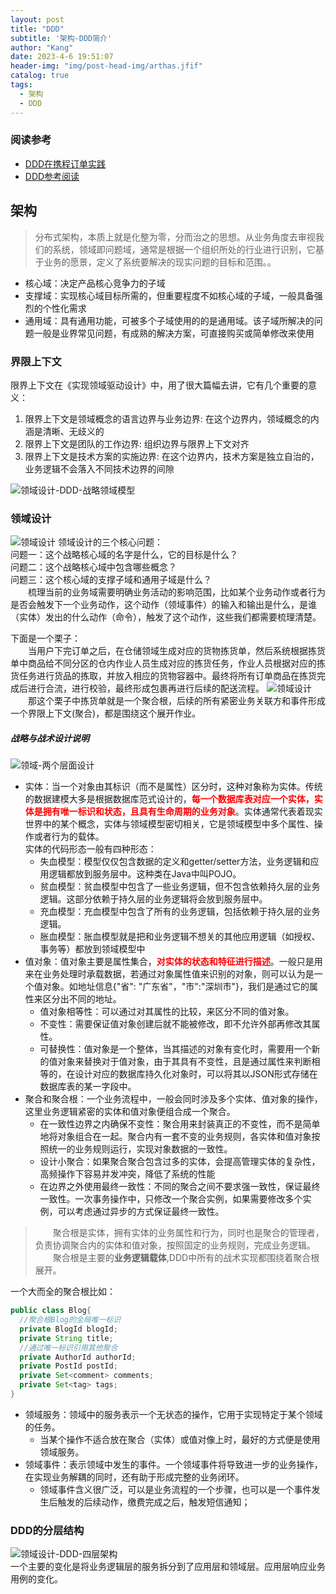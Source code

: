 ```yaml
---
layout: post
title: "DDD"
subtitle: '架构-DDD简介'
author: "Kang"
date: 2023-4-6 19:51:07
header-img: "img/post-head-img/arthas.jfif"
catalog: true
tags:
  - 架构
  - DDD
---
```

### 阅读参考
- [DDD在携程订单实践](https://zhuanlan.zhihu.com/p/620103914)
- [DDD参考阅读](https://zhuanlan.zhihu.com/p/641295531?utm_id=0)  
## 架构
> 分布式架构，本质上就是化整为零，分而治之的思想。从业务角度去审视我们的系统，领域即问题域，通常是根据一个组织所处的行业进行识别，它基于业务的愿景，定义了系统要解决的现实问题的目标和范围。。
- 核心域：决定产品核心竞争力的子域
- 支撑域：实现核心域目标所需的，但重要程度不如核心域的子域，一般具备强烈的个性化需求
- 通用域：具有通用功能，可被多个子域使用的的是通用域。该子域所解决的问题一般是业界常见问题，有成熟的解决方案，可直接购买或简单修改来使用

### 界限上下文
限界上下文在《实现领域驱动设计》中，用了很大篇幅去讲，它有几个重要的意义：  
1. 限界上下文是领域概念的语言边界与业务边界: 在这个边界内，领域概念的内涵是清晰、无歧义的
2. 限界上下文是团队的工作边界: 组织边界与限界上下文对齐
3. 限界上下文是技术方案的实施边界: 在这个边界内，技术方案是独立自治的，业务逻辑不会落入不同技术边界的间隙

![领域设计-DDD-战略领域模型](https://raw.githubusercontent.com/kangzhihu/images/master/领域设计-DDD-战略领域模型.png)

### 领域设计

![领域设计](https://raw.githubusercontent.com/kangzhihu/images/master/领域设计.png)
领域设计的三个核心问题：  
问题一：这个战略核心域的名字是什么，它的目标是什么？  
问题二：这个战略核心域中包含哪些概念？  
问题三：这个核心域的支撑子域和通用子域是什么？  
&emsp;&emsp;梳理当前的业务域需要明确业务活动的影响范围，比如某个业务动作或者行为是否会触发下一个业务动作，这个动作（领域事件）的输入和输出是什么，是谁（实体）发出的什么动作（命令），触发了这个动作，这些我们都需要梳理清楚。 

下面是一个栗子：  
&emsp;&emsp;当用户下完订单之后，在仓储领域生成对应的货物拣货单，然后系统根据拣货单中商品给不同分区的仓内作业人员生成对应的拣货任务，作业人员根据对应的拣货任务进行货品的拣取，并放入相应的货物容器中。最终将所有订单商品在拣货完成后进行合流，进行校验，最终形成包裹再进行后续的配送流程。
![领域设计](https://raw.githubusercontent.com/kangzhihu/images/master/领域设计-聚合demo.png)  
&emsp;&emsp;那这个栗子中拣货单就是一个聚合根，后续的所有紧密业务关联方和事件形成一个界限上下文(聚合)，都是围绕这个展开作业。  

##### 战略与战术设计说明
![领域-两个层面设计](https://raw.githubusercontent.com/kangzhihu/images/master/领域设计-DDD.png)  
- 实体：当一个对象由其标识（而不是属性）区分时，这种对象称为实体。传统的数据建模大多是根据数据库范式设计的，**<font color="red">每一个数据库表对应一个实体，实体是拥有唯一标识和状态，且具有生命周期的业务对象</font>**。实体通常代表着现实世界中的某个概念，实体与领域模型密切相关，它是领域模型中多个属性、操作或者行为的载体。  
  实体的代码形态一般有四种形态：
  + 失血模型：模型仅仅包含数据的定义和getter/setter方法，业务逻辑和应用逻辑都放到服务层中。这种类在Java中叫POJO。
  + 贫血模型：贫血模型中包含了一些业务逻辑，但不包含依赖持久层的业务逻辑。这部分依赖于持久层的业务逻辑将会放到服务层中。
  + 充血模型：充血模型中包含了所有的业务逻辑，包括依赖于持久层的业务逻辑。
  + 胀血模型：胀血模型就是把和业务逻辑不想关的其他应用逻辑（如授权、事务等）都放到领域模型中
- 值对象：值对象主要是属性集合，**<font color="red">对实体的状态和特征进行描述</font>**。一般只是用来在业务处理时承载数据，若通过对象属性值来识别的对象，则可以认为是一个值对象。如地址信息{"省": "广东省"，"市":"深圳市"}，我们是通过它的属性来区分出不同的地址。   
  + 值对象相等性：可以通过对其属性的比较，来区分不同的值对象。
  + 不变性：需要保证值对象创建后就不能被修改，即不允许外部再修改其属性。 
  + 可替换性：值对象是一个整体，当其描述的对象有变化时，需要用一个新的值对象来替换对于值对象，由于其具有不变性，且是通过属性来判断相等的，在设计对应的数据库持久化对象时，可以将其以JSON形式存储在数据库表的某一字段中。  
- 聚合和聚合根：一个业务流程中，一般会同时涉及多个实体、值对象的操作，这里业务逻辑紧密的实体和值对象便组合成一个聚合。  
  + 在一致性边界之内确保不变性：聚合用来封装真正的不变性，而不是简单地将对象组合在一起。聚合内有一套不变的业务规则，各实体和值对象按照统一的业务规则运行，实现对象数据的一致性。
  + 设计小聚合：如果聚合聚合包含过多的实体，会提高管理实体的复杂性，高频操作下容易并发冲突，降低了系统的性能
  + 在边界之外使用最终一致性：不同的聚合之间不要求强一致性，保证最终一致性。一次事务操作中，只修改一个聚合实例，如果需要修改多个实例，可以考虑通过异步的方式保证最终一致性。
> &emsp;&emsp;聚合根是实体，拥有实体的业务属性和行为，同时也是聚合的管理者，负责协调聚合内的实体和值对象，按照固定的业务规则，完成业务逻辑。  
> &emsp;&emsp;聚合根是主要的**业务逻辑载体**,DDD中所有的战术实现都围绕着聚合根展开。  

一个大而全的聚合根比如：
```java
public class Blog{
  //聚合根Blog的全局唯一标识
  private BlogId blogId;
  private String title;
  //通过唯一标识引用其他聚合
  private AuthorId authorId;
  private PostId postId;
  private Set<comment> comments;
  private Set<tag> tags;
}
```
- 领域服务：领域中的服务表示一个无状态的操作，它用于实现特定于某个领域的任务。
  + 当某个操作不适合放在聚合（实体）或值对像上时，最好的方式便是使用领域服务。
- 领域事件：表示领域中发生的事件。一个领域事件将导致进一步的业务操作，在实现业务解耦的同时，还有助于形成完整的业务闭环。
  + 领域事件含义很广泛，可以是业务流程的一个步骤，也可以是一个事件发生后触发的后续动作，缴费完成之后，触发短信通知；  

### DDD的分层结构
![领域设计-DDD-四层架构](https://raw.githubusercontent.com/kangzhihu/images/master/领域设计-DDD-四层架构.jpg)  
一个主要的变化是将业务逻辑层的服务拆分到了应用层和领域层。应用层响应业务用例的变化。 










